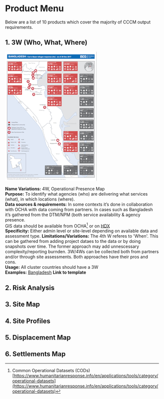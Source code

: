 # Product Menu

Below are a list of 10 products which cover the majority of CCCM output requirements. 
## 1. 3W (Who, What, Where)  
[![3W](/images/3W.png)](https://www.humanitarianresponse.info/sites/www.humanitarianresponse.info/files/documents/files/20171229_4w_final.pdf)  

**Name Variations:** 4W, Operational Presence Map  
**Purpose:** To identify what agencies (who) are delivering what services (what), in which locations (where).  
**Data sources & requirements:** In some contexts it’s done in collaboration with OCHA with data coming from partners. In cases such as Bangladesh it’s gathered from the DTM/NPM (both service availability & agency presence.  
GIS data should be available from OCHA[^1] or on [HDX](https://data.humdata.org/)  
**Specificity:** Either admin level or site-level depending on available data and assessment type. 
**Limitations/Variations:** The 4th W referes to 'When'. This can be gathered from adding project dataes to the data or by doing snapshots over time. The former approach may add unnescessary complexity/reporting burnden.  3W/4Ws can be collected both from partners and/or through site assessments. Both approaches have their pros and cons.  
**Usage:** All cluster countries should have a 3W  
**Examples:** [Bangladesh](https://www.humanitarianresponse.info/sites/www.humanitarianresponse.info/files/documents/files/20171229_4w_final.pdf)
**Link to template**

## 2. Risk Analysis

## 3. Site Map

## 4. Site Profiles

## 5. Displacement Map

## 6. Settlements Map

[^1]: Common Operational Datasets (CODs)  [https://www.humanitarianresponse.info/en/applications/tools/category/operational-datasets](https://www.humanitarianresponse.info/en/applications/tools/category/operational-datasets)

